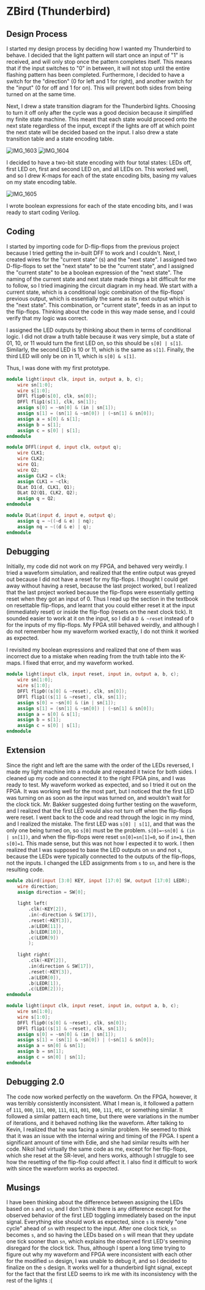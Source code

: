 # ZBird (Thunderbird)
## Design Process
I started my design process by deciding how I wanted my Thunderbird to behave. I decided that the light pattern will start once an input of "1" is received, and will only stop once the pattern completes itself. This means that if the input switches to "0" in between, it will not stop until the entire flashing pattern has been completed. Furthermore, I decided to have a switch for the "direction" (0 for left and 1 for right), and another switch for the "input" (0 for off and 1 for on). This will prevent both sides from being turned on at the same time.

Next, I drew a state transition diagram for the Thunderbird lights. Choosing to turn it off only after the cycle was a good decision because it simplified my finite state machine. This meant that each state would proceed onto the next state regardless of the input, except if the lights are off at which point the next state will be decided based on the input. I also drew a state transition table and a state encoding table.

![IMG_1603](https://github.com/user-attachments/assets/7f097b83-860a-4581-bd18-bab450b9f336)
![IMG_1604](https://github.com/user-attachments/assets/ba178896-8e6e-4915-a377-2c59ff2a1bd8)

I decided to have a two-bit state encoding with four total states: LEDs off, first LED on, first and second LED on, and all LEDs on. This worked well, and so I drew K-maps for each of the state encoding bits, basing my values on my state encoding table.

![IMG_1605](https://github.com/user-attachments/assets/8d26a890-0680-4263-9749-76b9acfaf180)

I wrote boolean expressions for each of the state encoding bits, and I was ready to start coding Verilog.

## Coding
I started by importing code for D-flip-flops from the previous project because I tried getting the in-built DFF to work and I couldn't. Next, I created wires for the "current state" (s) and the "next state". I assigned two D-flip-flops to set the "next state" to be the "current state", and I assigned the "current state" to be a boolean expression of the "next state". The naming of the current state and next state made things a bit difficult for me to follow, so I tried imagining the circuit diagram in my head. We start with a current state, which is a conditional logic combination of the flip-flops' previous output, which is essentially the same as its next output which is the "next state". This combination, or "current state", feeds in as an input to the flip-flops. Thinking about the code in this way made sense, and I could verify that my logic was correct.

I assigned the LED outputs by thinking about them in terms of conditional logic. I did not draw a truth table because it was very simple, but a state of 01, 10, or 11 would turn the first LED on, so this should be `s[0] | s[1]`. Similarly, the second LED is 10 or 11, which is the same as `s[1]`. Finally, the third LED will only be on in 11, which is `s[0] & s[1]`.

Thus, I was done with my first prototype.

```verilog
module light(input clk, input in, output a, b, c);
	wire sn[1:0];
	wire s[1:0];
	DFFl flip0(s[0], clk, sn[0]);
	DFFl flip1(s[1], clk, sn[1]);
	assign s[0] = ~sn[0] & (in | sn[1]);
	assign s[1] = (sn[1] & ~sn[0]) | (~sn[1] & sn[0]);
	assign a = s[0] & s[1];
	assign b = s[1];
	assign c = s[0] | s[1];
endmodule

module DFFl(input d, input clk, output q);
	wire CLK1;
	wire CLK2;
	wire Q1;
	wire Q2;
	assign CLK2 = clk;
	assign CLK1 = ~clk;
	DLat D1(d, CLK1, Q1);
	DLat D2(Q1, CLK2, Q2);
	assign q = Q2;
endmodule

module DLat(input d, input e, output q);
	assign q = ~((~d & e) | nq);
	assign nq = ~((d & e) | q);
endmodule
```

## Debugging
Initially, my code did not work on my FPGA, and behaved very weirdly. I tried a waveform simulation, and realized that the entire output was greyed out because I did not have a reset for my flip-flops. I thought I could get away without having a reset, because the last project worked, but I realized that the last project worked because the flip-flops were essentially getting reset when they got an input of 0. Thus I read up the section in the textbook on resettable flip-flops, and learnt that you could either reset it at the input (immediately reset) or inside the flip-flop (resets on the next clock tick). It sounded easier to work at it on the input, so I did a `D & ~reset` instead of `D` for the inputs of my flip-flops. My FPGA still behaved weirdly, and although I do not remember how my waveform worked exactly, I do not think it worked as expected.

I revisited my boolean expressions and realized that one of them was incorrect due to a mistake when reading from the truth table into the K-maps. I fixed that error, and my waveform worked.

```verilog
module light(input clk, input reset, input in, output a, b, c);
	wire sn[1:0];
	wire s[1:0];
	DFFl flip0((s[0] & ~reset), clk, sn[0]);
	DFFl flip1((s[1] & ~reset), clk, sn[1]);
	assign s[0] = ~sn[0] & (in | sn[1]);
	assign s[1] = (sn[1] & ~sn[0]) | (~sn[1] & sn[0]);
	assign a = s[0] & s[1];
	assign b = s[1];
	assign c = s[0] | s[1];
endmodule
```

## Extension
Since the right and left are the same with the order of the LEDs reversed, I made my light machine into a module and repeated it twice for both sides. I cleaned up my code and connected it to the right FPGA pins, and I was ready to test. My waveform worked as expected, and so I tried it out on the FPGA. It was working well for the most part, but I noticed that the first LED was turning on as soon as the input was turned on, and wouldn't wait for the clock tick. Mr. Bakker suggested doing further testing on the waveform, and I realized that the first LED would also not turn off when the flip-flops were reset. I went back to the code and read through the logic in my mind, and I realized the mistake. The first LED was `s[0] | s[1]`, and that was the only one being turned on, so `s[0]` must be the problem. `s[0]=~sn[0] & (in | sn[1])`, and when the flip-flops were reset `sn[0]=sn[1]=0`, so if `in=1`, then `s[0]=1`. This made sense, but this was not how I expected it to work. I then realized that I was supposed to base the LED outputs on `sn` and not `s`, because the LEDs were typically connected to the outputs of the flip-flops, not the inputs. I changed the LED assignments from `s` to `sn`, and here is the resulting code.

```verilog
module zbird(input [3:0] KEY, input [17:0] SW, output [17:0] LEDR);
	wire direction;
	assign direction = SW[0];
	
	light left(
		.clk(~KEY[2]), 
		.in(~direction & SW[17]),
		.reset(~KEY[3]), 
		.a(LEDR[11]), 
		.b(LEDR[10]), 
		.c(LEDR[9])
		);
	
	light right(
		.clk(~KEY[2]), 
		.in(direction & SW[17]), 
		.reset(~KEY[3]), 
		.a(LEDR[0]), 
		.b(LEDR[1]), 
		.c(LEDR[2]));
endmodule

module light(input clk, input reset, input in, output a, b, c);
	wire sn[1:0];
	wire s[1:0];
	DFFl flip0((s[0] & ~reset), clk, sn[0]);
	DFFl flip1((s[1] & ~reset), clk, sn[1]);
	assign s[0] = ~sn[0] & (in | sn[1]);
	assign s[1] = (sn[1] & ~sn[0]) | (~sn[1] & sn[0]);
	assign a = sn[0] & sn[1];
	assign b = sn[1];
	assign c = sn[0] | sn[1];
endmodule
```

## Debugging 2.0
The code now worked perfectly on the waveform. On the FPGA, however, it was terribly consistently inconsistent. What I mean is, it followed a pattern of `111`, `000`, `111`, `000`, `111`, `011`, `001`, `000`, `111`, etc, or something similar. It followed a similar pattern each time, but there were variations in the number of iterations, and it behaved nothing like the waveform. After talking to Kevin, I realized that he was facing a similar problem. He seemed to think that it was an issue with the internal wiring and timing of the FPGA. I spent a significant amount of time with Edie, and she had similar results with her code. Nikol had virtually the same code as me, except for her flip-flops, which she reset at the SR-level, and hers works, although I struggle to see how the resetting of the flip-flop could affect it. I also find it difficult to work with since the waveform works as expected.

## Musings
I have been thinking about the difference between assigning the LEDs based on `s` and `sn`, and I don't think there is any difference except for the observed behavior of the first LED toggling immediately based on the input signal. Everything else should work as expected, since `s` is merely "one cycle" ahead of `sn` with respect to the input. After one clock tick, `sn` becomes `s`, and so having the LEDs based on `s` will mean that they update one tick sooner than `sn`, which explains the observed first LED's seeming disregard for the clock tick. Thus, although I spent a long time trying to figure out why my waveform and FPGA were inconsistent with each other for the modified `sn` design, I was unable to debug it, and so I decided to finalize on the `s` design. It works well for a thunderbird light signal, except for the fact that the first LED seems to irk me with its inconsistency with the rest of the lights :(
